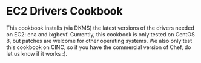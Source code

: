 EC2 Drivers Cookbook
====================

This cookbook installs (via DKMS) the latest versions of the drivers needed on EC2: ena and ixgbevf. Currently, this cookbook is only tested on CentOS 8, but patches are welcome for other operating systems. We also only test this cookbook on CINC, so if you have the commercial version of Chef, do let us know if it works :).
